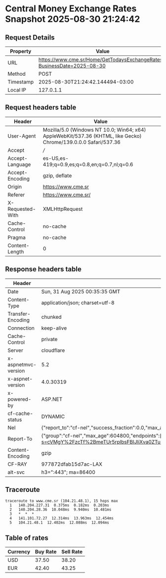 # Central Money Exchange Rates Snapshot 2025-08-30 21:24:42
## Request Details

| Property | Value |
|----------|-------|
| URL | https://www.cme.sr/Home/GetTodaysExchangeRates/?BusinessDate=2025-08-30 |
| Method | POST |
| Timestamp | 2025-08-30T21:24:42.144494-03:00 |
| Local IP | 127.0.1.1 |
    
## Request headers table

| Header | Value |
|--------|-------|
| User-Agent | Mozilla/5.0 (Windows NT 10.0; Win64; x64) AppleWebKit/537.36 (KHTML, like Gecko) Chrome/139.0.0.0 Safari/537.36 |
| Accept | */* |
| Accept-Language | es-US,es-419;q=0.9,es;q=0.8,en;q=0.7,nl;q=0.6 |
| Accept-Encoding | gzip, deflate |
| Origin | https://www.cme.sr |
| Referer | https://www.cme.sr/ |
| X-Requested-With | XMLHttpRequest |
| Cache-Control | no-cache |
| Pragma | no-cache |
| Content-Length | 0 |

    
## Response headers table
| Header | Value |
|--------|-------|
| Date | Sun, 31 Aug 2025 00:35:35 GMT |
| Content-Type | application/json; charset=utf-8 |
| Transfer-Encoding | chunked |
| Connection | keep-alive |
| Cache-Control | private |
| Server | cloudflare |
| x-aspnetmvc-version | 5.2 |
| x-aspnet-version | 4.0.30319 |
| x-powered-by | ASP.NET |
| cf-cache-status | DYNAMIC |
| Nel | {"report_to":"cf-nel","success_fraction":0.0,"max_age":604800} |
| Report-To | {"group":"cf-nel","max_age":604800,"endpoints":[{"url":"https://a.nel.cloudflare.com/report/v4?s=cVMgY%2FzcTf%2BmeTUr5rplbsFBIJliXva0ZTuLVp2zqnxbrWZBEePIfxEiAWYsCXbfJxKQFg5V4WvCYkLg8I%2BL2pBzHZzXYoLJtms%3D"}]} |
| Content-Encoding | gzip |
| CF-RAY | 977872dfab15d7ac-LAX |
| alt-svc | h3=":443"; ma=86400 |

## Traceroute 

```
traceroute to www.cme.sr (104.21.48.1), 15 hops max
  1   140.204.227.31  0.375ms  0.182ms  0.203ms 
  2   140.204.28.36  10.048ms  9.940ms  10.481ms 
  3   *  *  * 
  4   141.101.72.27  12.314ms  13.963ms  12.454ms 
  5   104.21.48.1  12.402ms  12.088ms  12.094ms 

```


## Table of rates

| Currency | Buy Rate | Sell Rate |
|----------|----------|-----------|
| USD | 37.50 | 38.20 |
| EUR | 42.40 | 43.25 |
